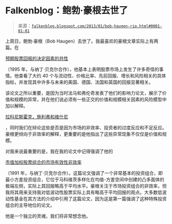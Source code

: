 <!--yml

类别：未分类

日期：2024-05-12 20:12:02

-->

# Falkenblog：鲍勃·豪根去世了

> 来源：[`falkenblog.blogspot.com/2013/01/bob-haugen-rip.html#0001-01-01`](http://falkenblog.blogspot.com/2013/01/bob-haugen-rip.html#0001-01-01)

上周日，鲍勃·豪根（Bob Haugen）去世了。我最喜欢的豪根文章实际上有两篇。在

[预期股票回报的决定因素的共性](http://www.quantitativeinvestment.com/documents/common.pdf)

（1995 年，与纳丁·贝克尔合作），他基本上表明股票市场上发生了许多奇怪的事情。他查看了大约 40 个与流动性、价格比率、先前回报、增长和风险相关的具体指标，并发现其中许多与未来的美国、德国、法国和英国的回报显著相关。

该论文之所以重要，是因为当时法马和弗伦奇发表了他们的影响力论文，展示了价值和规模的异常，并在他们说必须有一些正交的价值和规模相关因素的风险模型中加以解释。

[拉科尼斯霍克，施利弗和维什尼](http://www.lsvasset.com/pdf/Contrarian-Investment-Extrapolation-and-Risk.pdf)

，同时我们在辩论这些是否是因为市场的非效率、投资者的过度反应和不足反应。豪根更倾向于非效率的解释，更重要的是他指出了这些异常现象不仅仅是价值和规模。 

对我来说最重要的是，我在我的论文中记得强调了他的

[市值加权股票组合的市场有效性非效率](http://www.iijournals.com/doi/abs/10.3905/jpm.1991.409335)

（1991 年，与纳丁·贝克尔合作）。这篇论文强调了一个非常基本的投资组合，即最小方差投资组合，它位于马科维茨多样化在均值-方差空间中创建的凸多面体的极端左侧，实际上其回报略高于平均水平。豪根关注于市场投资组合的非效率，但我将其用来支持我对低波动性股票实际上具有略高于平均回报的观点。大多数低波动性基金在其方法的介绍中引用了这篇论文，因为这是第一篇强调了这种特殊投资组合的主导地位的论文。

他是一个独立的灵魂，我们将非常想念他。

